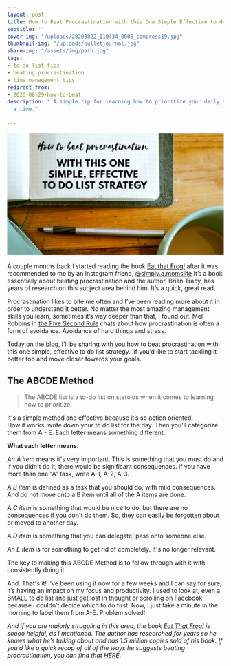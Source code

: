 ```yaml
---
layout: post
title: How to Beat Procrastination with this One Simple Effective to do list Strategy
subtitle: ''
cover-img: "/uploads/20200822_110434_0000_compress19.jpg"
thumbnail-img: "/uploads/bulletjournal.jpg"
share-img: "/assets/img/path.jpg"
tags:
- to do list tips
- beating procrastination
- time management tips
redirect_from:
- 2020-08-29-how-to-beat
description: " A simple tip for learning how to prioritize your daily tasks, one at
  a time."

---
```

![An image of my coffee, pen, and planner with blog title.](/uploads/20200608_221652_0000.jpg "morningplanner")

A couple months back I started reading the book [Eat that Frog!](https://amzn.to/3gVpdaF) after it was recommended to me by an Instagram friend, [@simply.a.momslife](https://www.instagram.com/simply.a.momslife/) It’s a book essentially about beating procrastination and the author, Brian Tracy, has years of research on this subject area behind him. It’s a quick, great read.

Procrastination likes to bite me often and I’ve been reading more about it in order to understand it better. No matter the most amazing management skills you learn, sometimes it’s way deeper than that, I found out. Mel Robbins in [the Five Second Rule](https://amzn.to/3fqSrhf) chats about how procrastination is often a form of avoidance. Avoidance of hard things and stress.

Today on the blog, I’ll be sharing with you how to beat procrastination with this one simple, effective to do list strategy…if you’d like to start tackling it better too and move closer towards your goals.

## The ABCDE Method

> The ABCDE list is a to-do list on steroids when it comes to learning how to prioritize.

It's a simple method and effective because it’s so action oriented.  
How it works: write down your to do list for the day. Then you'll categorize them from A - E. Each letter means something different.

**What each letter means:**

_An A item_ means it's very important. This is something that you must do and if you didn't do it, there would be significant consequences. If you have more than one “A” task, write A-1, A-2, A-3.

_A B item_ is defined as a task that you should do, with mild consequences. And do not move onto a B item until all of the A items are done.

_A C item_ is something that would be nice to do, but there are no consequences if you don't do them. So, they can easily be forgotten about or moved to another day.

_A D item_ is something that you can delegate, pass onto someone else.

_An E item_ is for something to get rid of completely. It's no longer relevant.

The key to making this ABCDE Method is to follow through with it with consistently doing it.

And. That's it! I’ve been using it now for a few weeks and I can say for sure, it’s having an impact on my focus and productivity. I used to look at, even a SMALL to do list and just get lost in thought or scrolling on Facebook because I couldn’t decide which to do first. Now, I just take a minute in the morning to label them from A-E. Problem solved!

_And if you are majorly struggling in this area, the book_ [_Eat That Frog!_](https://amzn.to/3gVpdaF) _is soooo helpful, as I mentioned. The author has researched for years so he knows what he’s talking about and has 1.5 million copies sold of his book. If you’d like a quick recap of all of the ways he suggests beating procrastination, you can find that_ [_HERE_](https://mailchi.mp/a51dd23c7640/eat-that-frog-recap)_._
